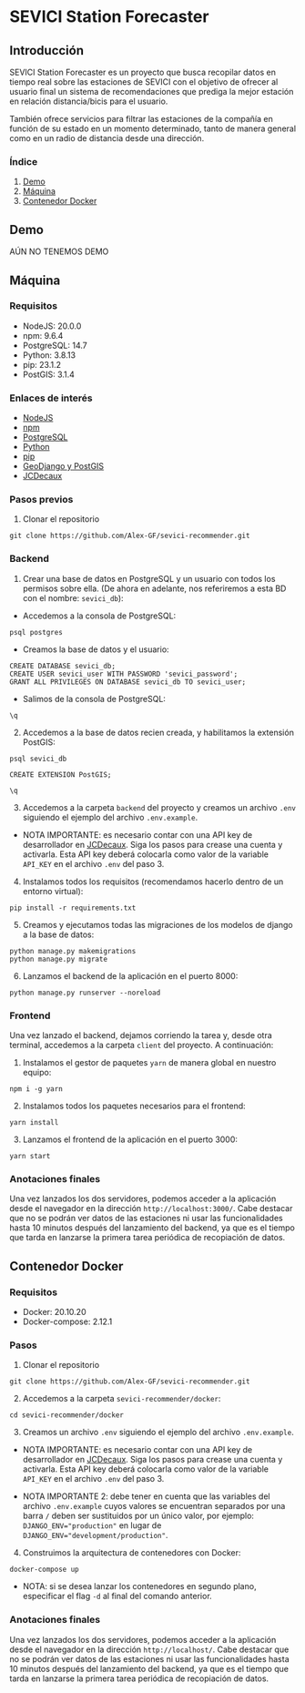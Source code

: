 # SEVICI Station Forecaster

## Introducción

SEVICI Station Forecaster es un proyecto que busca recopilar datos en tiempo real sobre las estaciones de SEVICI con el objetivo de ofrecer al usuario final un sistema de recomendaciones que prediga la mejor estación en relación distancia/bicis para el usuario.

También ofrece servicios para filtrar las estaciones de la compañía en función de su estado en un momento determinado, tanto de manera general como en un radio de distancia desde una dirección.

### Índice

1. [Demo](#demo)
2. [Máquina](#local)
3. [Contenedor Docker](#docker)

## Demo<a name="demo"></a>

AÚN NO TENEMOS DEMO

## Máquina<a name="local"></a>

### Requisitos

- NodeJS: 20.0.0
- npm: 9.6.4
- PostgreSQL: 14.7
- Python: 3.8.13
- pip: 23.1.2
- PostGIS: 3.1.4

### Enlaces de interés

- [NodeJS](https://nodejs.org/es/)
- [npm](https://www.npmjs.com/)
- [PostgreSQL](https://www.postgresql.org/)
- [Python](https://www.python.org/)
- [pip](https://pypi.org/project/pip/)
- [GeoDjango y PostGIS](https://docs.djangoproject.com/en/4.2/ref/contrib/gis/tutorial/#setting-up)
- [JCDecaux](https://developer.jcdecaux.com)

### Pasos previos

1. Clonar el repositorio

```
git clone https://github.com/Alex-GF/sevici-recommender.git
```

### Backend

1. Crear una base de datos en PostgreSQL y un usuario con todos los permisos sobre ella. (De ahora en adelante, nos referiremos a esta BD con el nombre: `sevici_db`):

- Accedemos a la consola de PostgreSQL:

```
psql postgres
```

- Creamos la base de datos y el usuario:

```
CREATE DATABASE sevici_db;
CREATE USER sevici_user WITH PASSWORD 'sevici_password';
GRANT ALL PRIVILEGES ON DATABASE sevici_db TO sevici_user;
```

- Salimos de la consola de PostgreSQL:

```
\q
```

2. Accedemos a la base de datos recien creada, y habilitamos la extensión PostGIS:

```
psql sevici_db
```
```
CREATE EXTENSION PostGIS;
```
```
\q
```

3. Accedemos a la carpeta `backend` del proyecto y creamos un archivo `.env` siguiendo el ejemplo del archivo `.env.example`.

- NOTA IMPORTANTE: es necesario contar con una API key de desarrollador en [JCDecaux](https://developer.jcdecaux.com). Siga los pasos para crease una cuenta y activarla. Esta API key deberá colocarla como valor de la variable `API_KEY` en el archivo `.env` del paso 3.

4. Instalamos todos los requisitos (recomendamos hacerlo dentro de un entorno virtual):

```
pip install -r requirements.txt
```

5. Creamos y ejecutamos todas las migraciones de los modelos de django a la base de datos:

```
python manage.py makemigrations
python manage.py migrate
```

6. Lanzamos el backend de la aplicación en el puerto 8000:

```
python manage.py runserver --noreload
```

### Frontend

Una vez lanzado el backend, dejamos corriendo la tarea y, desde otra terminal, accedemos a la carpeta `client` del proyecto. A continuación:

1. Instalamos el gestor de paquetes `yarn` de manera global en nuestro equipo:

```
npm i -g yarn
```

2. Instalamos todos los paquetes necesarios para el frontend:

```
yarn install
```

3. Lanzamos el frontend de la aplicación en el puerto 3000:

```
yarn start
```

### Anotaciones finales

Una vez lanzados los dos servidores, podemos acceder a la aplicación desde el navegador en la dirección `http://localhost:3000/`. Cabe destacar que no se podrán ver datos de las estaciones ni usar las funcionalidades hasta 10 minutos después del lanzamiento del backend, ya que es el tiempo que tarda en lanzarse la primera tarea periódica de recopiación de datos.

## Contenedor Docker<a name="docker"></a>

### Requisitos

- Docker: 20.10.20
- Docker-compose: 2.12.1

### Pasos

1. Clonar el repositorio

```
git clone https://github.com/Alex-GF/sevici-recommender.git
```

2. Accedemos a la carpeta `sevici-recommender/docker`: 

```
cd sevici-recommender/docker
```

3. Creamos un archivo `.env` siguiendo el ejemplo del archivo `.env.example`.

- NOTA IMPORTANTE: es necesario contar con una API key de desarrollador en [JCDecaux](https://developer.jcdecaux.com). Siga los pasos para crease una cuenta y activarla. Esta API key deberá colocarla como valor de la variable `API_KEY` en el archivo `.env` del paso 3.

- NOTA IMPORTANTE 2: debe tener en cuenta que las variables del archivo `.env.example` cuyos valores se encuentran separados por una barra `/` deben ser sustituidos por un único valor, por ejemplo: `DJANGO_ENV="production"` en lugar de `DJANGO_ENV="development/production"`.

4. Construimos la arquitectura de contenedores con Docker:

```
docker-compose up
```

- NOTA: si se desea lanzar los contenedores en segundo plano, especificar el flag `-d` al final del comando anterior.

### Anotaciones finales

Una vez lanzados los dos servidores, podemos acceder a la aplicación desde el navegador en la dirección `http://localhost/`. Cabe destacar que no se podrán ver datos de las estaciones ni usar las funcionalidades hasta 10 minutos después del lanzamiento del backend, ya que es el tiempo que tarda en lanzarse la primera tarea periódica de recopiación de datos.